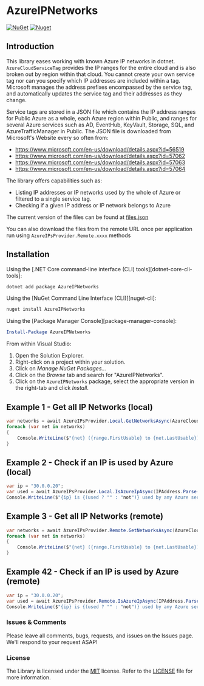 # AzureIPNetworks

[![NuGet](https://img.shields.io/nuget/v/AzureIPNetworks.svg)](https://www.nuget.org/packages/AzureIPNetworks/)
[![Nuget](https://img.shields.io/nuget/dt/AzureIPNetworks)](https://www.nuget.org/packages/AzureIPNetworks/)

## Introduction

This library eases working with known Azure IP networks in dotnet. `AzureCloudServiceTag` provides the IP ranges for the entire
cloud and is also broken out by region within that cloud. You cannot create your own service tag nor can you specify which IP addresses are included within a tag. Microsoft manages the address prefixes encompassed by the service tag, and automatically updates the service tag and their addresses as they change.

Service tags are stored in a JSON file which contains the IP address ranges for Public Azure as a whole, each Azure region within Public, and ranges for several Azure services such as AD, EventHub, KeyVault, Storage, SQL, and AzureTrafficManager in Public. The JSON file is downloaded from Microsoft's Website every so often from:

- <https://www.microsoft.com/en-us/download/details.aspx?id=56519>
- <https://www.microsoft.com/en-us/download/details.aspx?id=57062>
- <https://www.microsoft.com/en-us/download/details.aspx?id=57063>
- <https://www.microsoft.com/en-us/download/details.aspx?id=57064>

The library offers capabilities such as:

- Listing IP addresses or IP networks used by the whole of Azure or filtered to a single service tag.
- Checking if a given IP address or IP network belongs to Azure

The current version of the files can be found at [files.json](./src/AzureIPNetworks/Resources/files.json)

You can also download the files from the remote URL once per application run using `AzureIPsProvider.Remote.xxxx` methods

## Installation

Using the [.NET Core command-line interface (CLI) tools][dotnet-core-cli-tools]:

```sh
dotnet add package AzureIPNetworks
```

Using the [NuGet Command Line Interface (CLI)][nuget-cli]:

```sh
nuget install AzureIPNetworks
```

Using the [Package Manager Console][package-manager-console]:

```powershell
Install-Package AzureIPNetworks
```

From within Visual Studio:

1. Open the Solution Explorer.
2. Right-click on a project within your solution.
3. Click on *Manage NuGet Packages...*
4. Click on the *Browse* tab and search for "AzureIPNetworks".
5. Click on the `AzureIPNetworks` package, select the appropriate version in the right-tab and click *Install*.

## Example 1 - Get all IP Networks (local)

```csharp
var networks = await AzureIPsProvider.Local.GetNetworksAsync(AzureCloud.Public);
foreach (var net in networks)
{
    Console.WriteLine($"{net} ({range.FirstUsable} to {net.LastUsable})");
}
```

## Example 2 - Check if an IP is used by Azure (local)

```csharp
var ip = "30.0.0.20";
var used = await AzureIPsProvider.Local.IsAzureIpAsync(IPAddress.Parse(ip));
Console.WriteLine($"{ip} is {(used ? "" : "not")} used by any Azure service");
```

## Example 3 - Get all IP Networks (remote)

```csharp
var networks = await AzureIPsProvider.Remote.GetNetworksAsync(AzureCloud.Public);
foreach (var net in networks)
{
    Console.WriteLine($"{net} ({range.FirstUsable} to {net.LastUsable})");
}
```

## Example 42 - Check if an IP is used by Azure (remote)

```csharp
var ip = "30.0.0.20";
var used = await AzureIPsProvider.Remote.IsAzureIpAsync(IPAddress.Parse(ip));
Console.WriteLine($"{ip} is {(used ? "" : "not")} used by any Azure service");
```

### Issues &amp; Comments

Please leave all comments, bugs, requests, and issues on the Issues page. We'll respond to your request ASAP!

### License

The Library is licensed under the [MIT](http://www.opensource.org/licenses/mit-license.php "Read more about the MIT license form") license. Refer to the [LICENSE](./LICENSE) file for more information.
